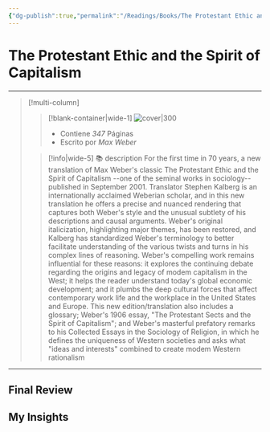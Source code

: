 ```yaml
---
{"dg-publish":true,"permalink":"/Readings/Books/The Protestant Ethic and the Spirit of Capitalism/","title":"The Protestant Ethic and the Spirit of Capitalism","tags":["NoteType/Book"],"created":"2023-10-02T12:51:06.989-05:00","updated":"2023-10-02T12:51:58.472-05:00"}
---
```



# The Protestant Ethic and the Spirit of Capitalism
- - -
> [!multi-column]
> 
> > [!blank-container|wide-1]
> >  ![cover|300](http://books.google.com/books/content?id=6CK2hacFggcC&printsec=frontcover&img=1&zoom=1&edge=curl&source=gbs_api)
> >- Contiene *347* Páginas
> >- Escrito por *Max Weber*
> 
> > [!info|wide-5] 📚 description
> > For the first time in 70 years, a new translation of Max Weber's classic The Protestant Ethic and the Spirit of Capitalism --one of the seminal works in sociology-- published in September 2001. Translator Stephen Kalberg is an internationally acclaimed Weberian scholar, and in this new translation he offers a precise and nuanced rendering that captures both Weber's style and the unusual subtlety of his descriptions and causal arguments. Weber's original italicization, highlighting major themes, has been restored, and Kalberg has standardized Weber's terminology to better facilitate understanding of the various twists and turns in his complex lines of reasoning. Weber's compelling work remains influential for these reasons: it explores the continuing debate regarding the origins and legacy of modem capitalism in the West; it helps the reader understand today's global economic development; and it plumbs the deep cultural forces that affect contemporary work life and the workplace in the United States and Europe. This new edition/translation also includes a glossary; Weber's 1906 essay, "The Protestant Sects and the Spirit of Capitalism"; and Weber's masterful prefatory remarks to his Collected Essays in the Sociology of Religion, in which he defines the uniqueness of Western societies and asks what "ideas and interests" combined to create modem Western rationalism
> 

- - -

## Final Review

## My Insights